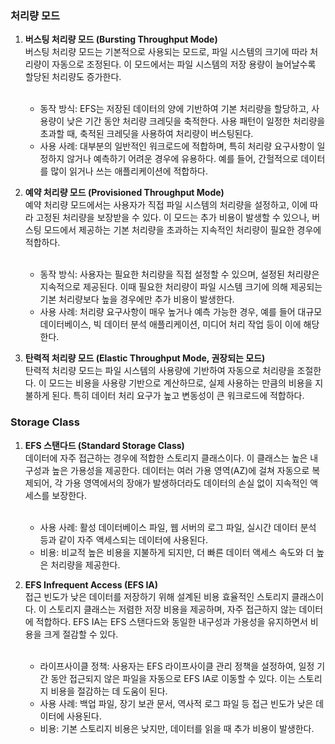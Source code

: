 ### 처리량 모드

1. **버스팅 처리량 모드 (Bursting Throughput Mode)**<br>
   버스팅 처리량 모드는 기본적으로 사용되는 모드로, 파일 시스템의 크기에 따라 처리량이 자동으로 조정된다. 이 모드에서는 파일 시스템의 저장 용량이 늘어날수록 할당된 처리량도 증가한다.<br><br>

    - 동작 방식: EFS는 저장된 데이터의 양에 기반하여 기본 처리량을 할당하고, 사용량이 낮은 기간 동안 처리량 크레딧을 축적한다. 사용 패턴이 일정한 처리량을 초과할 때, 축적된 크레딧을 사용하여 처리량이 버스팅된다.
    - 사용 사례: 대부분의 일반적인 워크로드에 적합하며, 특히 처리량 요구사항이 일정하지 않거나 예측하기 어려운 경우에 유용하다. 예를 들어, 간헐적으로 데이터를 많이 읽거나 쓰는 애플리케이션에 적합하다.


2. **예약 처리량 모드 (Provisioned Throughput Mode)**<br>
   예약 처리량 모드에서는 사용자가 직접 파일 시스템의 처리량을 설정하고, 이에 따라 고정된 처리량을 보장받을 수 있다. 이 모드는 추가 비용이 발생할 수 있으나, 버스팅 모드에서 제공하는 기본 처리량을 초과하는 지속적인 처리량이 필요한 경우에 적합하다.<br><br>

    - 동작 방식: 사용자는 필요한 처리량을 직접 설정할 수 있으며, 설정된 처리량은 지속적으로 제공된다. 이때 필요한 처리량이 파일 시스템 크기에 의해 제공되는 기본 처리량보다 높을 경우에만 추가 비용이 발생한다.
    - 사용 사례: 처리량 요구사항이 매우 높거나 예측 가능한 경우, 예를 들어 대규모 데이터베이스, 빅 데이터 분석 애플리케이션, 미디어 처리 작업 등이 이에 해당한다.


3. **탄력적 처리량 모드 (Elastic Throughput Mode, 권장되는 모드)**<br>
   탄력적 처리량 모드는 파일 시스템의 사용량에 기반하여 자동으로 처리량을 조절한다. 이 모드는 비용을 사용량 기반으로 계산하므로, 실제 사용하는 만큼의 비용을 지불하게 된다. 특히 데이터 처리 요구가 높고 변동성이 큰 워크로드에 적합하다.

### Storage Class

1. **EFS 스탠다드 (Standard Storage Class)**<br>
   데이터에 자주 접근하는 경우에 적합한 스토리지 클래스이다. 이 클래스는 높은 내구성과 높은 가용성을 제공한다. 데이터는 여러 가용 영역(AZ)에 걸쳐 자동으로 복제되어, 각 가용 영역에서의 장애가 발생하더라도 데이터의 손실 없이 지속적인 액세스를 보장한다.<br><br>

    - 사용 사례: 활성 데이터베이스 파일, 웹 서버의 로그 파일, 실시간 데이터 분석 등과 같이 자주 액세스되는 데이터에 사용된다.
    - 비용: 비교적 높은 비용을 지불하게 되지만, 더 빠른 데이터 액세스 속도와 더 높은 처리량을 제공한다.


2. **EFS Infrequent Access (EFS IA)**<br>
   접근 빈도가 낮은 데이터를 저장하기 위해 설계된 비용 효율적인 스토리지 클래스이다. 이 스토리지 클래스는 저렴한 저장 비용을 제공하며, 자주 접근하지 않는 데이터에 적합하다. EFS IA는 EFS 스탠다드와 동일한 내구성과 가용성을 유지하면서 비용을 크게 절감할 수 있다.<br><br>

    - 라이프사이클 정책: 사용자는 EFS 라이프사이클 관리 정책을 설정하여, 일정 기간 동안 접근되지 않은 파일을 자동으로 EFS IA로 이동할 수 있다. 이는 스토리지 비용을 절감하는 데 도움이 된다.
    - 사용 사례: 백업 파일, 장기 보관 문서, 역사적 로그 파일 등 접근 빈도가 낮은 데이터에 사용된다.
    - 비용: 기본 스토리지 비용은 낮지만, 데이터를 읽을 때 추가 비용이 발생한다.
